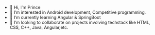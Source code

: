 - 👋 Hi, I’m Prince
- 👀 I’m interested in Android development, Competitive programming.
- 🌱 I’m currently learning Angular & SpringBoot
- 💞️ I’m looking to collaborate on projects involving techstack like HTML, CSS, C++, Java, Angular,etc.
<!--- - 📫 How to reach me


princeprag4375/princeprag4375 is a ✨ special ✨ repository because its `README.md` (this file) appears on your GitHub profile.
You can click the Preview link to take a look at your changes.
--->
